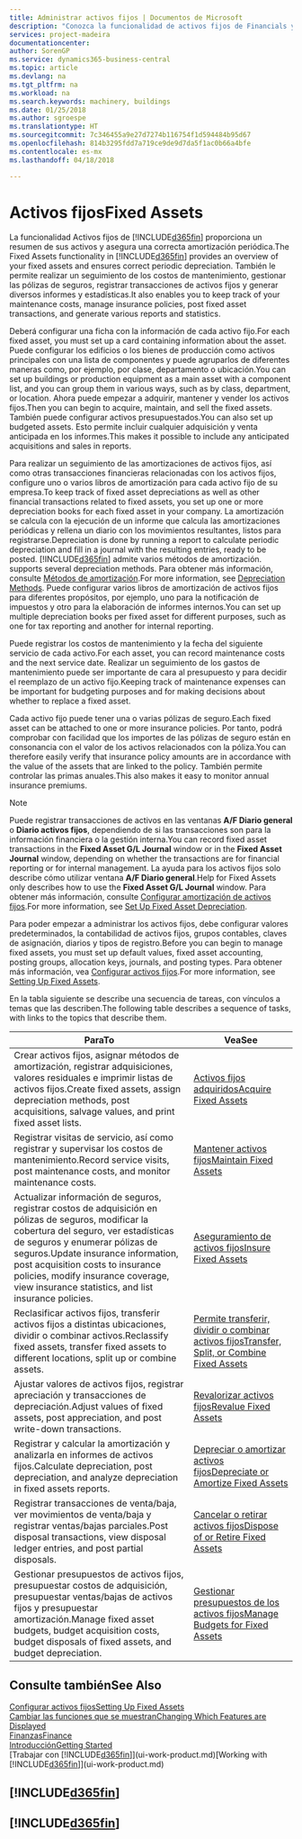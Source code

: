 ```yaml
---
title: Administrar activos fijos | Documentos de Microsoft
description: "Conozca la funcionalidad de activos fijos de Financials y obtenga un resumen de cómo trabajar con activos fijos."
services: project-madeira
documentationcenter: 
author: SorenGP
ms.service: dynamics365-business-central
ms.topic: article
ms.devlang: na
ms.tgt_pltfrm: na
ms.workload: na
ms.search.keywords: machinery, buildings
ms.date: 01/25/2018
ms.author: sgroespe
ms.translationtype: HT
ms.sourcegitcommit: 7c346455a9e27d7274b116754f1d594484b95d67
ms.openlocfilehash: 814b3295fdd7a719ce9de9d7da5f1ac0b66a4bfe
ms.contentlocale: es-mx
ms.lasthandoff: 04/18/2018

---
```

# <a name="fixed-assets"></a><span data-ttu-id="8bf91-103">Activos fijos</span><span class="sxs-lookup"><span data-stu-id="8bf91-103">Fixed Assets</span></span>
<span data-ttu-id="8bf91-104">La funcionalidad Activos fijos de [!INCLUDE[d365fin](includes/d365fin_md.md)] proporciona un resumen de sus activos y asegura una correcta amortización periódica.</span><span class="sxs-lookup"><span data-stu-id="8bf91-104">The Fixed Assets functionality in [!INCLUDE[d365fin](includes/d365fin_md.md)] provides an overview of your fixed assets and ensures correct periodic depreciation.</span></span> <span data-ttu-id="8bf91-105">También le permite realizar un seguimiento de los costos de mantenimiento, gestionar las pólizas de seguros, registrar transacciones de activos fijos y generar diversos informes y estadísticas.</span><span class="sxs-lookup"><span data-stu-id="8bf91-105">It also enables you to keep track of your maintenance costs, manage insurance policies, post fixed asset transactions, and generate various reports and statistics.</span></span>

<span data-ttu-id="8bf91-106">Deberá configurar una ficha con la información de cada activo fijo.</span><span class="sxs-lookup"><span data-stu-id="8bf91-106">For each fixed asset, you must set up a card containing information about the asset.</span></span> <span data-ttu-id="8bf91-107">Puede configurar los edificios o los bienes de producción como activos principales con una lista de componentes y puede agruparlos de diferentes maneras como, por ejemplo, por clase, departamento o ubicación.</span><span class="sxs-lookup"><span data-stu-id="8bf91-107">You can set up buildings or production equipment as a main asset with a component list, and you can group them in various ways, such as by class, department, or location.</span></span> <span data-ttu-id="8bf91-108">Ahora puede empezar a adquirir, mantener y vender los activos fijos.</span><span class="sxs-lookup"><span data-stu-id="8bf91-108">Then you can begin to acquire, maintain, and sell the fixed assets.</span></span> <span data-ttu-id="8bf91-109">También puede configurar activos presupuestados.</span><span class="sxs-lookup"><span data-stu-id="8bf91-109">You can also set up budgeted assets.</span></span> <span data-ttu-id="8bf91-110">Esto permite incluir cualquier adquisición y venta anticipada en los informes.</span><span class="sxs-lookup"><span data-stu-id="8bf91-110">This makes it possible to include any anticipated acquisitions and sales in reports.</span></span>

<span data-ttu-id="8bf91-111">Para realizar un seguimiento de las amortizaciones de activos fijos, así como otras transacciones financieras relacionadas con los activos fijos, configure uno o varios libros de amortización para cada activo fijo de su empresa.</span><span class="sxs-lookup"><span data-stu-id="8bf91-111">To keep track of fixed asset depreciations as well as other financial transactions related to fixed assets, you set up one or more depreciation books for each fixed asset in your company.</span></span> <span data-ttu-id="8bf91-112">La amortización se calcula con la ejecución de un informe que calcula las amortizaciones periódicas y rellena un diario con los movimientos resultantes, listos para registrarse.</span><span class="sxs-lookup"><span data-stu-id="8bf91-112">Depreciation is done by running a report to calculate periodic depreciation and fill in a journal with the resulting entries, ready to be posted.</span></span> [!INCLUDE[d365fin](includes/d365fin_md.md)]<span data-ttu-id="8bf91-113"> admite varios métodos de amortización.</span><span class="sxs-lookup"><span data-stu-id="8bf91-113"> supports several depreciation methods.</span></span> <span data-ttu-id="8bf91-114">Para obtener más información, consulte [Métodos de amortización](fa-depreciation-methods.md).</span><span class="sxs-lookup"><span data-stu-id="8bf91-114">For more information, see [Depreciation Methods](fa-depreciation-methods.md).</span></span> <span data-ttu-id="8bf91-115">Puede configurar varios libros de amortización de activos fijos para diferentes propósitos, por ejemplo, uno para la notificación de impuestos y otro para la elaboración de informes internos.</span><span class="sxs-lookup"><span data-stu-id="8bf91-115">You can set up multiple depreciation books per fixed asset for different purposes, such as one for tax reporting and another for internal reporting.</span></span>

<span data-ttu-id="8bf91-116">Puede registrar los costos de mantenimiento y la fecha del siguiente servicio de cada activo.</span><span class="sxs-lookup"><span data-stu-id="8bf91-116">For each asset, you can record maintenance costs and the next service date.</span></span> <span data-ttu-id="8bf91-117">Realizar un seguimiento de los gastos de mantenimiento puede ser importante de cara al presupuesto y para decidir el reemplazo de un activo fijo.</span><span class="sxs-lookup"><span data-stu-id="8bf91-117">Keeping track of maintenance expenses can be important for budgeting purposes and for making decisions about whether to replace a fixed asset.</span></span>

<span data-ttu-id="8bf91-118">Cada activo fijo puede tener una o varias pólizas de seguro.</span><span class="sxs-lookup"><span data-stu-id="8bf91-118">Each fixed asset can be attached to one or more insurance policies.</span></span> <span data-ttu-id="8bf91-119">Por tanto, podrá comprobar con facilidad que los importes de las pólizas de seguro están en consonancia con el valor de los activos relacionados con la póliza.</span><span class="sxs-lookup"><span data-stu-id="8bf91-119">You can therefore easily verify that insurance policy amounts are in accordance with the value of the assets that are linked to the policy.</span></span> <span data-ttu-id="8bf91-120">También permite controlar las primas anuales.</span><span class="sxs-lookup"><span data-stu-id="8bf91-120">This also makes it easy to monitor annual insurance premiums.</span></span>

> [!NOTE]  
>   <span data-ttu-id="8bf91-121">Puede registrar transacciones de activos en las ventanas **A/F Diario general** o **Diario activos fijos**, dependiendo de si las transacciones son para la información financiera o la gestión interna.</span><span class="sxs-lookup"><span data-stu-id="8bf91-121">You can record fixed asset transactions in the **Fixed Asset G/L Journal** window or in the **Fixed Asset Journal** window, depending on whether the transactions are for financial reporting or for internal management.</span></span> <span data-ttu-id="8bf91-122">La ayuda para los activos fijos solo describe cómo utilizar ventana **A/F Diario general**.</span><span class="sxs-lookup"><span data-stu-id="8bf91-122">Help for Fixed Assets only describes how to use the **Fixed Asset G/L Journal** window.</span></span> <span data-ttu-id="8bf91-123">Para obtener más información, consulte [Configurar amortización de activos fijos](fa-how-setup-depreciation.md).</span><span class="sxs-lookup"><span data-stu-id="8bf91-123">For more information, see [Set Up Fixed Asset Depreciation](fa-how-setup-depreciation.md).</span></span>

<span data-ttu-id="8bf91-124">Para poder empezar a administrar los activos fijos, debe configurar valores predeterminados, la contabilidad de activos fijos, grupos contables, claves de asignación, diarios y tipos de registro.</span><span class="sxs-lookup"><span data-stu-id="8bf91-124">Before you can begin to manage fixed assets, you must set up default values, fixed asset accounting, posting groups, allocation keys, journals, and posting types.</span></span> <span data-ttu-id="8bf91-125">Para obtener más información, vea [Configurar activos fijos](fa-setup.md).</span><span class="sxs-lookup"><span data-stu-id="8bf91-125">For more information, see [Setting Up Fixed Assets](fa-setup.md).</span></span>

<span data-ttu-id="8bf91-126">En la tabla siguiente se describe una secuencia de tareas, con vínculos a temas que las describen.</span><span class="sxs-lookup"><span data-stu-id="8bf91-126">The following table describes a sequence of tasks, with links to the topics that describe them.</span></span>

| <span data-ttu-id="8bf91-127">Para</span><span class="sxs-lookup"><span data-stu-id="8bf91-127">To</span></span> | <span data-ttu-id="8bf91-128">Vea</span><span class="sxs-lookup"><span data-stu-id="8bf91-128">See</span></span> |
| --- | --- |
| <span data-ttu-id="8bf91-129">Crear activos fijos, asignar métodos de amortización, registrar adquisiciones, valores residuales e imprimir listas de activos fijos.</span><span class="sxs-lookup"><span data-stu-id="8bf91-129">Create fixed assets, assign depreciation methods, post acquisitions, salvage values, and print fixed asset lists.</span></span> |[<span data-ttu-id="8bf91-130">Activos fijos adquiridos</span><span class="sxs-lookup"><span data-stu-id="8bf91-130">Acquire Fixed Assets</span></span>](fa-how-acquire.md) |
| <span data-ttu-id="8bf91-131">Registrar visitas de servicio, así como registrar y supervisar los costos de mantenimiento.</span><span class="sxs-lookup"><span data-stu-id="8bf91-131">Record service visits, post maintenance costs, and monitor maintenance costs.</span></span> |[<span data-ttu-id="8bf91-132">Mantener activos fijos</span><span class="sxs-lookup"><span data-stu-id="8bf91-132">Maintain Fixed Assets</span></span>](fa-how-maintain.md) |
| <span data-ttu-id="8bf91-133">Actualizar información de seguros, registrar costos de adquisición en pólizas de seguros, modificar la cobertura del seguro, ver estadísticas de seguros y enumerar pólizas de seguros.</span><span class="sxs-lookup"><span data-stu-id="8bf91-133">Update insurance information, post acquisition costs to insurance policies, modify insurance coverage, view insurance statistics, and list insurance policies.</span></span> |[<span data-ttu-id="8bf91-134">Aseguramiento de activos fijos</span><span class="sxs-lookup"><span data-stu-id="8bf91-134">Insure Fixed Assets</span></span>](fa-how-insure.md) |
| <span data-ttu-id="8bf91-135">Reclasificar activos fijos, transferir activos fijos a distintas ubicaciones, dividir o combinar activos.</span><span class="sxs-lookup"><span data-stu-id="8bf91-135">Reclassify fixed assets, transfer fixed assets to different locations, split up or combine assets.</span></span> |[<span data-ttu-id="8bf91-136">Permite transferir, dividir o combinar activos fijos</span><span class="sxs-lookup"><span data-stu-id="8bf91-136">Transfer, Split, or Combine Fixed Assets</span></span>](fa-how-trans-split-combine.md) |
| <span data-ttu-id="8bf91-137">Ajustar valores de activos fijos, registrar apreciación y transacciones de depreciación.</span><span class="sxs-lookup"><span data-stu-id="8bf91-137">Adjust values of fixed assets, post appreciation, and post write-down transactions.</span></span> |[<span data-ttu-id="8bf91-138">Revalorizar activos fijos</span><span class="sxs-lookup"><span data-stu-id="8bf91-138">Revalue Fixed Assets</span></span>](fa-how-revalue.md) |
| <span data-ttu-id="8bf91-139">Registrar y calcular la amortización y analizarla en informes de activos fijos.</span><span class="sxs-lookup"><span data-stu-id="8bf91-139">Calculate depreciation, post depreciation, and  analyze depreciation in fixed assets reports.</span></span> |[<span data-ttu-id="8bf91-140">Depreciar o amortizar activos fijos</span><span class="sxs-lookup"><span data-stu-id="8bf91-140">Depreciate or Amortize Fixed Assets</span></span>](fa-how-depreciate-amortize.md) |
| <span data-ttu-id="8bf91-141">Registrar transacciones de venta/baja, ver movimientos de venta/baja y registrar ventas/bajas parciales.</span><span class="sxs-lookup"><span data-stu-id="8bf91-141">Post disposal transactions, view disposal ledger entries, and post partial disposals.</span></span> |[<span data-ttu-id="8bf91-142">Cancelar o retirar activos fijos</span><span class="sxs-lookup"><span data-stu-id="8bf91-142">Dispose of or Retire Fixed Assets</span></span>](fa-how-dispose-retire.md) |
| <span data-ttu-id="8bf91-143">Gestionar presupuestos de activos fijos, presupuestar costos de adquisición, presupuestar ventas/bajas de activos fijos y presupuestar amortización.</span><span class="sxs-lookup"><span data-stu-id="8bf91-143">Manage fixed asset budgets, budget acquisition costs, budget disposals of fixed assets, and budget depreciation.</span></span> |[<span data-ttu-id="8bf91-144">Gestionar presupuestos de los activos fijos</span><span class="sxs-lookup"><span data-stu-id="8bf91-144">Manage Budgets for Fixed Assets</span></span>](fa-how-manage-budgets.md) |

## <a name="see-also"></a><span data-ttu-id="8bf91-145">Consulte también</span><span class="sxs-lookup"><span data-stu-id="8bf91-145">See Also</span></span>
[<span data-ttu-id="8bf91-146">Configurar activos fijos</span><span class="sxs-lookup"><span data-stu-id="8bf91-146">Setting Up Fixed Assets</span></span>](fa-setup.md)  
[<span data-ttu-id="8bf91-147">Cambiar las funciones que se muestran</span><span class="sxs-lookup"><span data-stu-id="8bf91-147">Changing Which Features are Displayed</span></span>](ui-experiences.md)  
[<span data-ttu-id="8bf91-148">Finanzas</span><span class="sxs-lookup"><span data-stu-id="8bf91-148">Finance</span></span>](finance.md)  
[<span data-ttu-id="8bf91-149">Introducción</span><span class="sxs-lookup"><span data-stu-id="8bf91-149">Getting Started</span></span>](product-get-started.md)  
<span data-ttu-id="8bf91-150">[Trabajar con [!INCLUDE[d365fin](includes/d365fin_md.md)]](ui-work-product.md)</span><span class="sxs-lookup"><span data-stu-id="8bf91-150">[Working with [!INCLUDE[d365fin](includes/d365fin_md.md)]](ui-work-product.md)</span></span>

## [!INCLUDE[d365fin](includes/free_trial_md.md)]  
## [!INCLUDE[d365fin](includes/training_link_md.md)]

